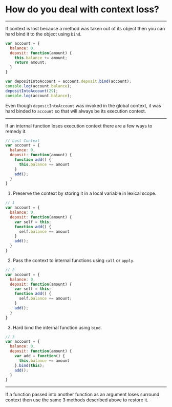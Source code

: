 # How do you deal with context loss?

---

If context is lost because a method was taken out of its object then you can hard bind it to the object using `bind`.

```javascript
var account = {
  balance: 0,
  deposit: function(amount) {
    this.balance += amount;
    return amount;
  }
}

var depositIntoAccount = account.deposit.bind(account);
console.log(account.balance);
depositIntoAccount(29);
console.log(account.balance);
```

Even though `depositIntoAccount` was invoked in the global context, it was hard binded to `account` so that will always be its execution context.

---

If an internal function loses execution context there are a few ways to remedy it.

```javascript
// Lost Context
var account = {
  balance: 0,
  deposit: function(amount) {
    function add() {
      this.balance += amount
    }
    add();
  }
}
```
1. Preserve the context by storing it in a local variable in lexical scope.
```javascript
// 1
var account = {
  balance: 0,
  deposit: function(amount) {
    var self = this;
    function add() {
      self.balance += amount
    }
    add();
  }
}
```
2. Pass the context to internal functions using `call` or `apply`.
```javascript
// 2
var account = {
  balance: 0,
  deposit: function(amount) {
    var self = this;
    function add() {
      self.balance += amount;
    }
    add();
  }
}
```
3. Hard bind the internal function using `bind`.
```javascript
// 3
var account = {
  balance: 0,
  deposit: function(amount) {
    var add = function() {
      this.balance += amount
    }.bind(this);
    add();
  }
}
```

---

If a function passed into another function as an argument loses surround context then use the same 3 methods described above to restore it.
